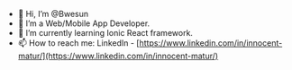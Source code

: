 - 👋 Hi, I’m @Bwesun
- 👀 I’m a Web/Mobile App Developer.
- 🌱 I’m currently learning Ionic React framework.
- 📫 How to reach me: LinkedIn - [https://www.linkedin.com/in/innocent-matur/](https://www.linkedin.com/in/innocent-matur/)

<!---
Bwesun/Bwesun is a ✨ special ✨ repository because its `README.md` (this file) appears on your GitHub profile.
You can click the Preview link to take a look at your changes.
--->
